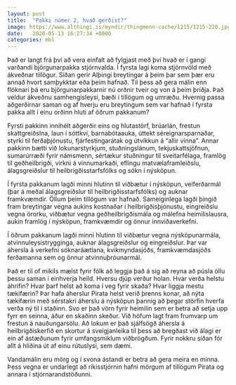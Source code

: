 ```yaml
---
layout: post
title:  "Pakki númer 2, hvað gerðist?"
image: https://www.althingi.is/myndir/thingmenn-cache/1215/1215-220.jpg
date:   2020-05-13 16:27:34 +0000
categories: mbl
---
```

Það er langt frá því að vera einfalt að fylgjast með því hvað er í gangi varðandi björgunarpakka stjórnvalda. Í fyrsta lagi koma stjórnvöld með ákveðnar tillögur. Síðan gerir Alþingi breytingar á þeim þar sem þær eru annað hvort samþykktar eða þeim hafnað. Til þess að gera málin enn flóknari þá eru björgunarpakkarnir nú orðnir tveir og von á þeim þriðja. Það veldur ákveðnu samhengisleysi, bæði í tillögum og umræðu. Hvernig passa aðgerðirnar saman og af hverju eru breytingum sem var hafnað í fyrsta pakka allt í einu orðinn hluti af öðrum pakkanum?

Fyrsti pakkinn innihélt aðgerðir eins og hlutastörf, brúarlán, frestun skattgreiðslna, laun í sóttkví, barnabótaauka, úttekt séreignarsparnaðar, styrki til ferðaþjónustu, fjárfestingarátak og útvíkkun á “allir vinna”. Annar pakkinn bætti við lokunarstyrkjum, stuðningslánum, tekjuskattsjöfnun, sumarúrræði fyrir námsmenn, sértækur stuðningur til sveitarfélaga, framlög til geðheilbrigði, virkni á vinnumarkaði, eflingu matvælaframleiðslu, álagsgreiðslur til heilbrigðisstarfsfólks og sókn í nýsköpun. 

Í fyrsta pakkanum lagði minni hlutinn til viðbætur í nýsköpun, velferðarmál (þar á meðal álagsgreiðslur til heilbrigðisstarfsfólks) og auknar framkvæmdir. Öllum þeim tillögum var hafnað. Sameiginlega lagði þingið fram breytingar vegna aukins kostnaðar í heilbrigðisþjónustu, eingreiðslu vegna örorku, viðbætur vegna geðheilbrigðismála og málefna heimilislausra, aukin framlög í nýsköpun, framkvæmdir og önnur innviðaverkefni. 

Í öðrum pakkanum lagði minni hlutinn til viðbætur vegna nýsköpunarmála, atvinnuleysistrygginga, auknar álagsgreiðslur og eingreiðslur. Þar var áhersla á verkefni sóknaráætlana, kvikmyndasjóðs, framkvæmdasjóðs ferðamanna sem og önnur atvinnuþróunarmál. 

Það er til of mikils mælst fyrir fólk að leggja það á sig að reyna að púsla öllu þessu saman í einhverja heild. Hversu djúp verður holan. Hvar verða helstu áhrifin? Hvar þarf helst að koma í veg fyrir skaða? Hvar liggja mestu tækifærin? Þar hafa áherslur Pirata helst verið þrenns konar, að nýta tækifærin með sérstakri áherslu á nýsköpun þannig að þegar störfin hverfa verða ný til í staðinn. Svo er það vörn fyrir heimilin sem er betra að setja upp fyrr en seinna, áður en skaðinn skeður. Við höfum lagt fram frumvarp um frestun á nauðungarsölu. Að lokum er það sjálfsögð áhersla á heilbrigðiskerfið en skortur á sveigjanleika til þess að bregðast við álagi er ein af ástæðunum fyrir umfangsmiklum viðbrögðum. Fyrir nokkru síðan fór allt á hliðina út af einu rútuslysi, sem dæmi. 

Vandamálin eru mörg og í svona ástandi er betra að gera meira en minna. Þess vegna er undarlegt að ríkisstjórnin hafni mörgum af tillögum Pírata og annara í stjórnarandstöðunni. 
